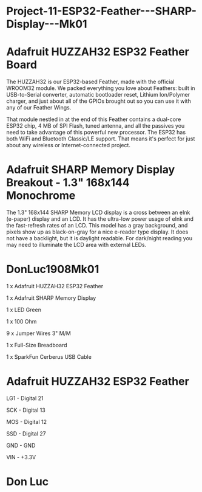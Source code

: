 # Project-11-ESP32-Feather---SHARP-Display---Mk01


# Adafruit HUZZAH32 ESP32 Feather Board

The HUZZAH32 is our ESP32-based Feather, made with the official WROOM32 module. We packed everything you love about Feathers: built in USB-to-Serial converter, automatic bootloader reset, Lithium Ion/Polymer charger, and just about all of the GPIOs brought out so you can use it with any of our Feather Wings. 

That module nestled in at the end of this Feather contains a dual-core ESP32 chip, 4 MB of SPI Flash, tuned antenna, and all the passives you need to take advantage of this powerful new processor. The ESP32 has both WiFi and Bluetooth Classic/LE support. That means it's perfect for just about any wireless or Internet-connected project.

# Adafruit SHARP Memory Display Breakout - 1.3" 168x144 Monochrome

The 1.3" 168x144 SHARP Memory LCD display is a cross between an eInk (e-paper) display and an LCD. It has the ultra-low power usage of eInk and the fast-refresh rates of an LCD. This model has a gray background, and pixels show up as black-on-gray for a nice e-reader type display. It does not have a backlight, but it is daylight readable. For dark/night reading you may need to illuminate the LCD area with external LEDs.

# DonLuc1908Mk01

1 x Adafruit HUZZAH32 ESP32 Feather

1 x Adafruit SHARP Memory Display

1 x LED Green

1 x 100 Ohm

9 x Jumper Wires 3" M/M

1 x Full-Size Breadboard

1 x SparkFun Cerberus USB Cable


# Adafruit HUZZAH32 ESP32 Feather

LG1 - Digital 21

SCK - Digital 13

MOS - Digital 12

SSD - Digital 27

GND - GND

VIN - +3.3V

# Don Luc
